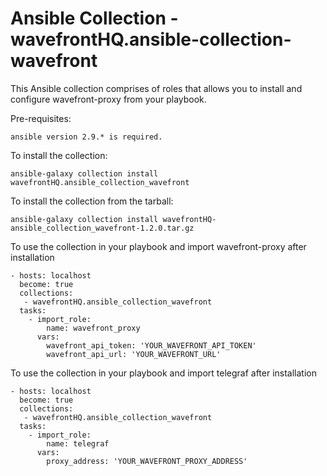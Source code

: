 # Ansible Collection - wavefrontHQ.ansible-collection-wavefront

This Ansible collection comprises of roles that allows you to install and configure wavefront-proxy from your playbook.

Pre-requisites:
```
ansible version 2.9.* is required.
```

To install the collection:

```
ansible-galaxy collection install wavefrontHQ.ansible_collection_wavefront
```

To install the collection from the tarball:

```
ansible-galaxy collection install wavefrontHQ-ansible_collection_wavefront-1.2.0.tar.gz
```

To use the collection in your playbook and import wavefront-proxy after installation

```
- hosts: localhost
  become: true
  collections:
   - wavefrontHQ.ansible_collection_wavefront
  tasks:
    - import_role:
        name: wavefront_proxy
      vars:
        wavefront_api_token: 'YOUR_WAVEFRONT_API_TOKEN'
        wavefront_api_url: 'YOUR_WAVEFRONT_URL'
```

To use the collection in your playbook and import telegraf after installation

```
- hosts: localhost
  become: true
  collections:
   - wavefrontHQ.ansible_collection_wavefront
  tasks:
    - import_role:
        name: telegraf
      vars:
        proxy_address: 'YOUR_WAVEFRONT_PROXY_ADDRESS'
```